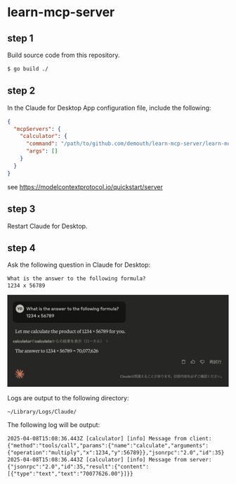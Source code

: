 # learn-mcp-server

## step 1

Build source code from this repository.

```sh
$ go build ./
```


## step 2

In the Claude for Desktop App configuration file, include the following:

```json
{
  "mcpServers": {
    "calculator": {
      "command": "/path/to/github.com/demouth/learn-mcp-server/learn-mcp-server",
      "args": []
    }
  }
}
```

see https://modelcontextprotocol.io/quickstart/server


## step 3

Restart Claude for Desktop.


## step 4

Ask the following question in Claude for Desktop:

```
What is the answer to the following formula?
1234 x 56789
```

![screenshot](screenshot.png)

Logs are output to the following directory:

```
~/Library/Logs/Claude/
```

The following log will be output:

```
2025-04-08T15:08:36.443Z [calculator] [info] Message from client: {"method":"tools/call","params":{"name":"calculate","arguments":{"operation":"multiply","x":1234,"y":56789}},"jsonrpc":"2.0","id":35}
2025-04-08T15:08:36.443Z [calculator] [info] Message from server: {"jsonrpc":"2.0","id":35,"result":{"content":[{"type":"text","text":"70077626.00"}]}}
```
